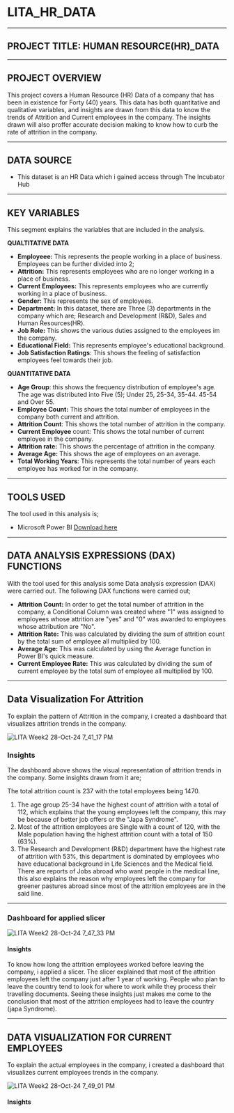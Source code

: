 # LITA_HR_DATA
---
## **PROJECT TITLE: HUMAN RESOURCE(HR)_DATA**
---
## PROJECT OVERVIEW
This project covers a Human Resource (HR) Data of a company that has been in existence for Forty (40) years. This data has both quantitative and qualitative variables, and insights are drawn from this data to know the trends of Attrition and Current employees in the company. The insights drawn will also proffer accurate decision making to know how to curb the rate of attrition in the company.

---
##  DATA SOURCE
-  This dataset is an HR Data which i gained access through The Incubator Hub 
---
## KEY VARIABLES
This segment explains the variables that are included in the analysis. 

**QUALTITATIVE DATA**
- **Employeee:** This represents the people working in a place of business. Employees can be further divided into 2;
- **Attrition:** This represents employees who are no longer working in a place of business.
- **Current Employees:** This represents employees who are currently working in a place of business.
- **Gender:** This represents the sex of employees.
- **Department:** In this dataset, there are Three (3) departments in the company which are; Research and Development (R&D), Sales and Human Resources(HR).
- **Job Role:** This shows the various duties assigned to the employees im the company.
- **Educational Field:** This represents employee's educational background.
- **Job Satisfaction Ratings**: This shows the feeling of satisfaction employees feel towards their job.

**QUANTITATIVE DATA**
- **Age Group**: this shows the frequency distribution of employee's age. The age was distributed into Five (5); Under 25, 25-34, 35-44. 45-54 and Over 55.
- **Employee Count:** This shows the total number of employees in the company both current and attrition.
- **Attrition Count**: This shows the total number of attrition in the company.
- **Current Employee** count: This shows the total number of current employee in the company.
- **Attrition rate:** This shows the percentage of attrition in the company.
- **Average Age:** This shows the age of employees on an average.
- **Total Working Years**: This represents the total number of years each employee has worked for in the company.
---
## TOOLS USED
The tool used in this analysis is;

-  Microsoft Power BI [Download here](https://www.microsoft.com/en-us/download)
----
## DATA ANALYSIS EXPRESSIONS (DAX) FUNCTIONS
With the tool used for this analysis some Data analysis expression (DAX) were carried out. The following DAX functions were carried out;
- **Attrition Count:** In order to get the total number of attrition in the company, a Conditional Column was created where "1" was assigned to employees whose attrition are "yes" and "0" was awarded to employees whose attribution are "No".
- **Attrition Rate:** This was calculated by dividing the sum of attrition count by the total sum of employee all multiplied by 100.
- **Average Age:** This was calculated by using the Average function in Power BI's quick measure.
- **Current Employee Rate:** This was calculated by dividing the sum of current employee by the total sum of employee all multiplied by 100.
---
## Data Visualization For Attrition
To explain the pattern of Attrition in the company, i created a dashboard that visualizes attrition trends in the company.

![LITA Week2 28-Oct-24 7_41_17 PM](https://github.com/user-attachments/assets/0f54806f-ece0-4983-a52b-85f0095cee6c)

### Insights
The dashboard above shows the visual representation of attrition trends in the company. Some insights drawn from it are;

The total attrition count is 237 with the total employees being 1470.
1.  The age group 25-34 have the highest count of attrition with a total of 112, which explains that the young employees left the company, this may be because of better job offers or the "Japa Syndrome".
2.  Most of the attrition employees are Single with a count of 120, with the Male population having the highest attrition count with a total of 150 (63%).
3.  The Research and Development (R&D) department have the highest rate of attrition with 53%, this department is dominated by employees who have educational background in Life Sciences and the Medical field. There are reports of Jobs abroad who want people in the medical line, this also explains the reason why employees left the company for greener pastures abroad since most of the attrition employees are in the said line.
---
### Dashboard for applied slicer

![LITA Week2 28-Oct-24 7_47_33 PM](https://github.com/user-attachments/assets/811cb7ef-1b40-4dd9-a2d8-4f9075bee8d3)

#### Insights
To know how long the attrition employees worked before leaving the company, i applied a slicer. The slicer explained that most of the attrition employees left the company just after 1 year of working. People who plan to leave the country tend to look for where to work while they process their travelling documents. Seeing these insights just makes me come to the conclusion that most of the attrition employees had to leave the country (japa Syndrome).

---
## DATA VISUALIZATION FOR CURRENT EMPLOYEES
To explain the actual employees in the company, i created a dashboard that visualizes current employees trends in the company.

![LITA Week2 28-Oct-24 7_49_01 PM](https://github.com/user-attachments/assets/4561eb79-91bf-4f87-8137-7b3e29a472f5)

####  Insights
